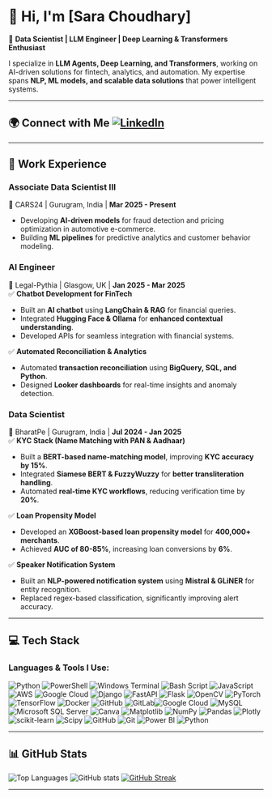 # 👋 Hi, I'm [Sara Choudhary]  
🚀 **Data Scientist | LLM Engineer | Deep Learning & Transformers Enthusiast**  

I specialize in **LLM Agents, Deep Learning, and Transformers**, working on AI-driven solutions for fintech, analytics, and automation. My expertise spans **NLP, ML models, and scalable data solutions** that power intelligent systems.

---

## 🌍 **Connect with Me**       [![LinkedIn](https://img.shields.io/badge/LinkedIn-0077B5?style=for-the-badge&logo=linkedin&logoColor=white)](https://www.linkedin.com/in/sara-choudhary-1203a724a/)  

---

## 🏢 Work Experience  

### **Associate Data Scientist III**  
📍 CARS24 | Gurugram, India | **Mar 2025 - Present**  
- Developing **AI-driven models** for fraud detection and pricing optimization in automotive e-commerce.  
- Building **ML pipelines** for predictive analytics and customer behavior modeling.  

### **AI Engineer**  
📍 Legal-Pythia | Glasgow, UK | **Jan 2025 - Mar 2025**  
✅ **Chatbot Development for FinTech**  
- Built an **AI chatbot** using **LangChain & RAG** for financial queries.  
- Integrated **Hugging Face & Ollama** for **enhanced contextual understanding**.  
- Developed APIs for seamless integration with financial systems.  

✅ **Automated Reconciliation & Analytics**  
- Automated **transaction reconciliation** using **BigQuery, SQL, and Python**.  
- Designed **Looker dashboards** for real-time insights and anomaly detection.  

### **Data Scientist**  
📍 BharatPe | Gurugram, India | **Jul 2024 - Jan 2025**  
✅ **KYC Stack (Name Matching with PAN & Aadhaar)**  
- Built a **BERT-based name-matching model**, improving **KYC accuracy by 15%**.  
- Integrated **Siamese BERT & FuzzyWuzzy** for **better transliteration handling**.  
- Automated **real-time KYC workflows**, reducing verification time by **20%**.  

✅ **Loan Propensity Model**  
- Developed an **XGBoost-based loan propensity model** for **400,000+ merchants**.  
- Achieved **AUC of 80-85%**, increasing loan conversions by **6%**.  

✅ **Speaker Notification System**  
- Built an **NLP-powered notification system** using **Mistral & GLiNER** for entity recognition.  
- Replaced regex-based classification, significantly improving alert accuracy.  

---

## 💻 **Tech Stack**  
### **Languages & Tools I Use:**  
![Python](https://img.shields.io/badge/Python-3776AB?style=for-the-badge&logo=python&logoColor=white)  ![PowerShell](https://img.shields.io/badge/PowerShell-5391FE?style=for-the-badge&logo=powershell&logoColor=white)  ![Windows Terminal](https://img.shields.io/badge/Windows_Terminal-4D4D4D?style=for-the-badge&logo=windows-terminal&logoColor=white)  ![Bash Script](https://img.shields.io/badge/Bash-4EAA25?style=for-the-badge&logo=gnu-bash&logoColor=white)  ![JavaScript](https://img.shields.io/badge/JavaScript-F7DF1E?style=for-the-badge&logo=javascript&logoColor=black)  ![AWS](https://img.shields.io/badge/AWS-232F3E?style=for-the-badge&logo=amazon-aws&logoColor=white)  ![Google Cloud](https://img.shields.io/badge/Google_Cloud-4285F4?style=for-the-badge&logo=google-cloud&logoColor=white)  ![Django](https://img.shields.io/badge/Django-092E20?style=for-the-badge&logo=django&logoColor=white)  ![FastAPI](https://img.shields.io/badge/FastAPI-009688?style=for-the-badge&logo=fastapi&logoColor=white)  ![Flask](https://img.shields.io/badge/Flask-000000?style=for-the-badge&logo=flask&logoColor=white)  ![OpenCV](https://img.shields.io/badge/OpenCV-5C3EE8?style=for-the-badge&logo=opencv&logoColor=white)  ![PyTorch](https://img.shields.io/badge/PyTorch-EE4C2C?style=for-the-badge&logo=pytorch&logoColor=white)  ![TensorFlow](https://img.shields.io/badge/TensorFlow-FF6F00?style=for-the-badge&logo=tensorflow&logoColor=white)  ![Docker](https://img.shields.io/badge/Docker-2496ED?style=for-the-badge&logo=docker&logoColor=white)  ![GitHub](https://img.shields.io/badge/GitHub-181717?style=for-the-badge&logo=github&logoColor=white)  ![GitLab](https://img.shields.io/badge/GitLab-FC6D26?style=for-the-badge&logo=gitlab&logoColor=white)![Google Cloud](https://img.shields.io/badge/Google_Cloud-4285F4?style=for-the-badge&logo=google-cloud&logoColor=white)  ![MySQL](https://img.shields.io/badge/MySQL-4479A1?style=for-the-badge&logo=mysql&logoColor=white)  ![Microsoft SQL Server](https://img.shields.io/badge/Microsoft_SQL_Server-CC2927?style=for-the-badge&logo=microsoft-sql-server&logoColor=white)  ![Canva](https://img.shields.io/badge/Canva-00C4CC?style=for-the-badge&logo=canva&logoColor=white)  ![Matplotlib](https://img.shields.io/badge/Matplotlib-11557C?style=for-the-badge&logo=matplotlib&logoColor=white)  ![NumPy](https://img.shields.io/badge/NumPy-013243?style=for-the-badge&logo=numpy&logoColor=white)  ![Pandas](https://img.shields.io/badge/Pandas-150458?style=for-the-badge&logo=pandas&logoColor=white)  ![Plotly](https://img.shields.io/badge/Plotly-3F4F75?style=for-the-badge&logo=plotly&logoColor=white)  ![scikit-learn](https://img.shields.io/badge/Scikit--Learn-F7931E?style=for-the-badge&logo=scikit-learn&logoColor=white)  ![Scipy](https://img.shields.io/badge/Scipy-8CAAE6?style=for-the-badge&logo=scipy&logoColor=white)  ![GitHub](https://img.shields.io/badge/GitHub-181717?style=for-the-badge&logo=github&logoColor=white)  ![Git](https://img.shields.io/badge/Git-F05032?style=for-the-badge&logo=git&logoColor=white)  ![Power BI](https://img.shields.io/badge/Power_BI-F2C811?style=for-the-badge&logo=power-bi&logoColor=black)  ![Python](https://img.shields.io/badge/Python-3776AB?style=for-the-badge&logo=python&logoColor=white)

---

## 📊 **GitHub Stats**  
 ![Top Languages](https://github-readme-stats.vercel.app/api/top-langs/?username=saradune6&layout=compact&theme=light)  ![GitHub stats](https://github-readme-stats.vercel.app/api?username=saradune6&show_icons=true&theme=light)  [![GitHub Streak](https://streak-stats.demolab.com/?user=yourgithubusername&theme=radical)](https://git.io/streak-stats)  

---
